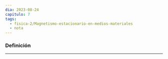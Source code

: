 ```yaml
---
dia: 2023-08-24
capitulo: 7
tags:
  - fisica-2/Magnetismo-estacionario-en-medios-materiales
  - nota
---
```

### Definición
---
